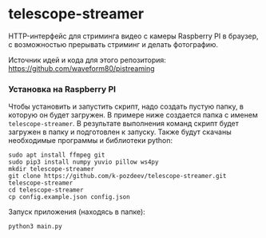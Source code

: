 # telescope-streamer

HTTP-интерфейс для стриминга видео с камеры Raspberry PI в браузер, с возможностью прерывать стриминг и делать фотографию.

Источник идей и кода для этого репозитория: https://github.com/waveform80/pistreaming

### Установка на Raspberry PI
Чтобы установить и запустить скрипт, надо создать пустую папку, в которую он будет загружен.
В примере ниже создается папка с именем ```telescope-streamer```. В результате выполнения команд скрипт будет загружен в папку и подготовлен к запуску. Также будут скачаны необходимые программы и библиотеки python:

```shell
sudo apt install ffmpeg git
sudo pip3 install numpy yuvio pillow ws4py
mkdir telescope-streamer
git clone https://github.com/k-pozdeev/telescope-streamer.git telescope-streamer
cd telescope-streamer
cp config.example.json config.json
```

Запуск приложения (находясь в папке):
```shell
python3 main.py
```
